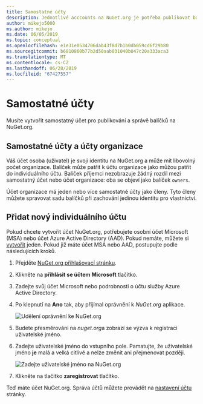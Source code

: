 ```yaml
---
title: Samostatné účty
description: Jednotlivé acccounts na NuGet.org je potřeba publikovat balíčky
author: mikejo5000
ms.author: mikejo
ms.date: 06/05/2019
ms.topic: conceptual
ms.openlocfilehash: e1e31e0534706dab43f8d7b1b0db059cd6f29b80
ms.sourcegitcommit: b6810860b77b2d50aab031040b047c20a333aca3
ms.translationtype: MT
ms.contentlocale: cs-CZ
ms.lasthandoff: 06/28/2019
ms.locfileid: "67427557"
---
```

# <a name="individual-accounts"></a>Samostatné účty

Musíte vytvořit samostatný účet pro publikování a správě balíčků na NuGet.org.

## <a name="individual-accounts-vs-organization-accounts"></a>Samostatné účty a účty organizace

Váš účet osoba (uživatel) je svoji identitu na NuGet.org a může mít libovolný počet organizace. Balíček může patřit k účtu organizace jako můžou patřit do individuálního účtu. Balíček příjemci nezobrazuje žádný rozdíl mezi samostatný účet nebo účet organizace: oba se objeví jako balíček `owners`.

Účet organizace má jeden nebo více samostatné účty jako členy. Tyto členy můžete spravovat sadu balíčků při zachování jedinou identitu pro vlastnictví.

## <a name="add-a-new-individual-account"></a>Přidat nový individuálního účtu

Pokud chcete vytvořit účet NuGet.org, potřebujete osobní účet Microsoft (MSA) nebo účet Azure Active Directory (AAD). Pokud nemáte, můžete si [vytvořit](https://signup.live.com) jeden. Pokud již máte účet MSA nebo AAD, postupujte podle následujících kroků.

1. Přejděte [NuGet.org přihlašovací stránku](https://www.nuget.org/users/account/LogOn).

1. Klikněte na **přihlásit se účtem Microsoft** tlačítko.

1. Zadejte svůj účet Microsoft nebo podrobnosti o účtu služby Azure Active Directory.

1. Po klepnutí na **Ano** tak, aby přijímal oprávnění k *NuGet.org* aplikace.

   ![Udělení oprávnění ke NuGet.org](media/nuget-org-permissions.png)

1. Budete přesměrováni na *nuget.org*a zobrazí se výzva k registraci uživatelské jméno.

1. Zadejte uživatelské jméno do vstupního pole. Pamatujte, že uživatelské jméno **je** malá a velká citlivé a nelze změnit ani přejmenovat později.

   ![Zadejte uživatelské jméno na NuGet.org](media/nuget-org-register.png) 

1. Klikněte na tlačítko **zaregistrovat** tlačítko.

Teď máte účet NuGet.org. Správa účtů můžete provádět na [nastavení účtu](https://www.nuget.org/account) stránky.
